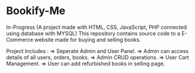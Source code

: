 # Bookify-Me
In-Progress (A project made with HTML, CSS, JavaScript, PHP connected using database with MYSQL)
This repository contains source code to a E-Commerce website made for buying and selling books. 

Project Includes : 
=> Seperate Admin and User Panel.
=> Admin can access details of all users, orders, books.
=> Admin CRUD operations.
=> User Cart Management.
=> User can add refurbished books in selling page.
